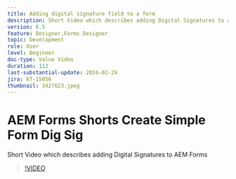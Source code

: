 ```yaml
---
title: Adding digital signature field to a form
description: Short Video which describes adding Digital Signatures to an AEM Form
version: 6.5
feature: Designer,Forms Designer
topic: Development
role: User
level: Beginner
doc-type: Value Video
duration: 112
last-substantial-update: 2024-02-29
jira: KT-15056
thumbnail: 3427623.jpeg
---
```


# AEM Forms Shorts Create Simple Form Dig Sig

Short Video which describes adding Digital Signatures to AEM Forms

>[!VIDEO](https://video.tv.adobe.com/v/3427623/?learn=on)
